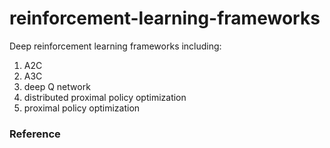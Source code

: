 # reinforcement-learning-frameworks
Deep reinforcement learning frameworks including:
1. A2C
2. A3C
3. deep Q network
4. distributed proximal policy optimization
5. proximal policy optimization

### Reference
